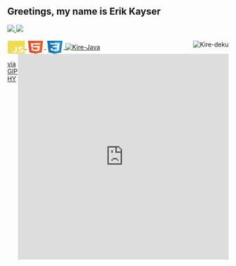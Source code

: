 ## Greetings, my name is Erik Kayser 
 <div>
  <a href="https://github.com/resyakKire">
  <img height="180em" src="https://github-readme-stats.vercel.app/api?username=resyakKire&show_icons=true&include_all_commits=true&count_private=true&theme=dark"/>
  <img height="180em" src="https://github-readme-stats.vercel.app/api/top-langs/?username=resyakKire&layout=compact&langs_count=7&theme=dark"/>
</div>
 
<div style="display: inline_block"><br>
  <img align="center" alt="Kire-Js" height="30" width="40" src="https://raw.githubusercontent.com/devicons/devicon/master/icons/javascript/javascript-plain.svg">
  <img align="center" alt="Kire-HTML" height="30" width="40" src="https://raw.githubusercontent.com/devicons/devicon/master/icons/html5/html5-original.svg">
  <img align="center" alt="Kire-CSS" height="30" width="40" src="https://raw.githubusercontent.com/devicons/devicon/master/icons/css3/css3-original.svg">
  <img align="center" alt="Kire-Java" height="30" width="40" src="https://cdn.jsdelivr.net/gh/devicons/devicon@v2.13.0/devicon.min.css">
  <img align="right" alt="Kire-deku" src="https://giphy.com/embed/agLzP4BYRPcOY">
  <iframe align="right" alt="Kire-deku" src="https://giphy.com/embed/agLzP4BYRPcOY" width="480" height="468" frameBorder="0" class="giphy-embed" allowFullScreen></iframe><p><a href="https://giphy.com/gifs/hulu-agLzP4BYRPcOY">via GIPHY</a></p>
</div>
